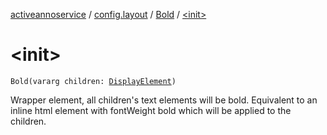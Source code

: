 [activeannoservice](../../index.md) / [config.layout](../index.md) / [Bold](index.md) / [&lt;init&gt;](./-init-.md)

# &lt;init&gt;

`Bold(vararg children: `[`DisplayElement`](../-display-element.md)`)`

Wrapper element, all children's text elements will be bold. Equivalent to an inline html element with fontWeight bold
which will be applied to the children.

